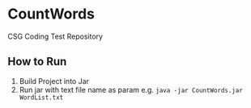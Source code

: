 # CountWords
CSG Coding Test Repository

## How to Run
1. Build Project into Jar
2. Run jar with text file name as param e.g. `java -jar CountWords.jar WordList.txt`
